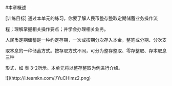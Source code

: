 #本章概述
<p> [训练目标]       通过本单元的练习，你要了解人民币整存整取定期储蓄业务操作流 </p>
<p>程；理解掌握相关操作要点；并学会办理相关业务。 </p>
<p> 人民币定期储蓄是一种约定存期，一次或按期分次存入本金，整笔或分期、分次支 </p>
<p>取本息的一种储蓄方式。按存取方式不同，可分为整存整取、零存整取、存本取息三种 </p>
<p>形式，如 表 3-2所示。本单元将以整存整取为例进行介绍。</p>
<p>![](http://i.teamkn.com/i/YuCHImz2.png)</p>
